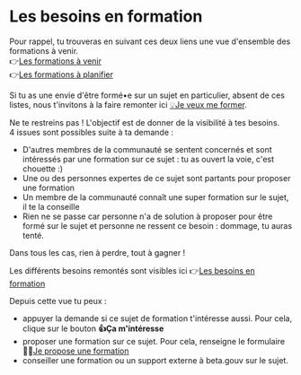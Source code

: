 # Les besoins en formation

Pour rappel, tu trouveras en suivant ces deux liens une vue d'ensemble des formations à venir.   
👉[Les formations à venir](https://airtable.com/shrjchWYvVihQzic6)  
👉[Les formations à planifier](https://airtable.com/shrdwApRF2Z8TQUNB)

Si tu as une envie d'être formé•e sur un sujet en particulier, absent de ces listes, nous t'invitons à la faire remonter ici [💡Je veux me former](https://airtable.com/shrVVAEGVNBK2Uwdr). 

Ne te restreins pas ! L'objectif est de donner de la visibilité à tes besoins.   
4 issues sont possibles suite à ta demande : 

* D'autres membres de la communauté se sentent concernés et sont intéressés par une formation sur ce sujet : tu as ouvert la voie, c'est chouette :\) 
* Une ou des personnes expertes de ce sujet sont partants pour proposer une formation
* Un membre de la communauté connaît une super formation sur le sujet, il te la conseille
* Rien ne se passe car personne n'a de solution à proposer pour être formé sur le sujet et personne ne ressent ce besoin : dommage, tu auras tenté. 

Dans tous les cas, rien à perdre, tout à gagner ! 

Les différents besoins remontés sont visibles ici 👉[Les besoins en formation](https://airtable.com/shrqQxk0lOugFcr6S) 

Depuis cette vue tu peux :

* appuyer la demande si ce sujet de formation t'intéresse aussi. Pour cela, clique sur le bouton **👍Ça m'intéresse**
* proposer une formation sur ce sujet. Pour cela, renseigne le formulaire 🧑‍🏫[Je propose une formation](https://airtable.com/shr3sH68gDOjFaLT7)
* conseiller une formation ou un support externe à beta.gouv sur le sujet.  

